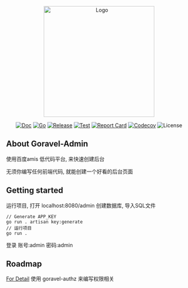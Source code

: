 <div align="center">
<img src="https://www.goravel.dev/logo.png" width="300" alt="Logo">

[![Doc](https://pkg.go.dev/badge/github.com/goravel/framework)](https://pkg.go.dev/github.com/goravel/framework)
[![Go](https://img.shields.io/github/go-mod/go-version/goravel/framework)](https://go.dev/)
[![Release](https://img.shields.io/github/release/goravel/framework.svg)](https://github.com/goravel/framework/releases)
[![Test](https://github.com/goravel/framework/actions/workflows/test.yml/badge.svg)](https://github.com/goravel/framework/actions)
[![Report Card](https://goreportcard.com/badge/github.com/goravel/framework)](https://goreportcard.com/report/github.com/goravel/framework)
[![Codecov](https://codecov.io/gh/goravel/framework/branch/master/graph/badge.svg)](https://codecov.io/gh/goravel/framework)
![License](https://img.shields.io/github/license/goravel/framework)</div>

## About Goravel-Admin

使用百度amis 低代码平台, 来快速创建后台

无须你编写任何前端代码, 就能创建一个好看的后台页面

## Getting started

运行项目, 打开 localhost:8080/admin
创建数据库, 导入SQL文件

```
// Generate APP_KEY
go run . artisan key:generate
// 运行项目
go run .
```

登录
账号:admin
密码:admin


## Roadmap

[For Detail](https://github.com/goravel/goravel/issues?q=is%3Aissue+is%3Aopen)
使用 goravel-authz 来编写权限相关

